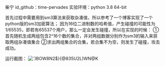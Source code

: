 柴宁 id_github：time-pervades
实验环境：python 3.8 64-bit

首先过程中需要用到sm3算法来获取杂凑值，所以参考了一个博客实现了一个python版的sm3加密算法；
因为16位二进制数的哈希值，产生碰撞的可能性为1/65535，即若有65537个用户，那么一定会发生碰撞，所以在实现的时候：
①首先随机生成两组包含2^16个数的集合，并对两组数据分别作为sm3的输入来获取两组杂凑值集合
②求出两组集合的合集，若合集不为空，则发生了碰撞，攻击成功。

运行截图：
![`)BOW8N2$}{@835U2L)WN@K](https://user-images.githubusercontent.com/105587393/182006661-7930acf2-d6fd-4e22-8e4c-0c3921e4333b.png)
